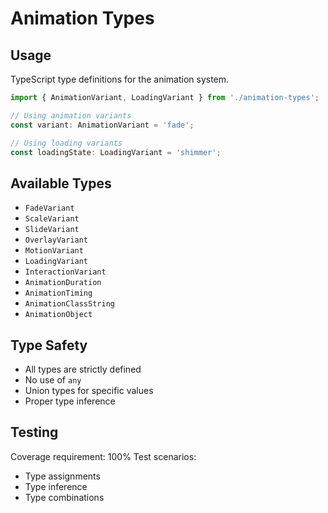 
# Animation Types

## Usage
TypeScript type definitions for the animation system.

```typescript
import { AnimationVariant, LoadingVariant } from './animation-types';

// Using animation variants
const variant: AnimationVariant = 'fade';

// Using loading variants
const loadingState: LoadingVariant = 'shimmer';
```

## Available Types
- `FadeVariant`
- `ScaleVariant`
- `SlideVariant`
- `OverlayVariant`
- `MotionVariant`
- `LoadingVariant`
- `InteractionVariant`
- `AnimationDuration`
- `AnimationTiming`
- `AnimationClassString`
- `AnimationObject`

## Type Safety
- All types are strictly defined
- No use of `any`
- Union types for specific values
- Proper type inference

## Testing
Coverage requirement: 100%
Test scenarios:
- Type assignments
- Type inference
- Type combinations

